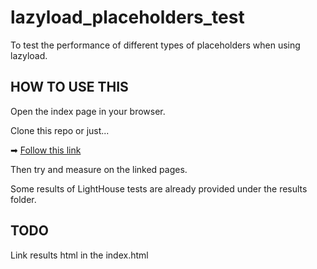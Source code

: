 # lazyload_placeholders_test

To test the performance of different types of placeholders when using lazyload.

## HOW TO USE THIS

Open the index page in your browser. 

Clone this repo or just...

➡ [Follow this link](https://www.andreaverlicchi.eu/lazyload_placeholders_test/)

Then try and measure on the linked pages.

Some results of LightHouse tests are already provided under the results folder.


## TODO

Link results html in the index.html